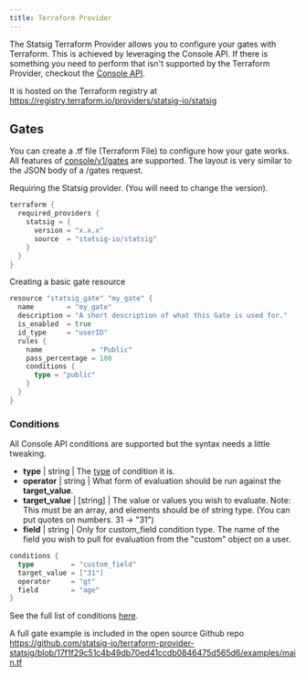 ```yaml
---
title: Terraform Provider
---
```


The Statsig Terraform Provider allows you to configure your gates with Terraform. This is achieved by leveraging the Console API. If there is something you need to perform that isn't supported by the Terraform Provider, checkout the [Console API](https://docs.statsig.com/console-api/introduction).

It is hosted on the Terraform registry at https://registry.terraform.io/providers/statsig-io/statsig

## Gates

You can create a .tf file (Terraform File) to configure how your gate works. All features of [console/v1/gates](https://docs.statsig.com/console-api/gates) are supported. The layout is very similar to the JSON body of a /gates request.

Requiring the Statsig provider. (You will need to change the version).

```go
terraform {
  required_providers {
    statsig = {
      version = "x.x.x"
      source  = "statsig-io/statsig"
    }
  }
}
```

Creating a basic gate resource

```go
resource "statsig_gate" "my_gate" {
  name        = "my_gate"
  description = "A short description of what this Gate is used for."
  is_enabled  = true
  id_type     = "userID"
  rules {
    name            = "Public"
    pass_percentage = 100
    conditions {
      type = "public"
    }
  }
}
```

### Conditions

All Console API conditions are supported but the syntax needs a little tweaking.

- **type** | string | The [type](https://docs.statsig.com/console-api/rules#all-conditions) of condition it is.
- **operator** | string | What form of evaluation should be run against the **target_value**.
- **target_value** | [string] | The value or values you wish to evaluate. Note: This must be an array, and elements should be of string type. (You can put quotes on numbers. 31 -> "31")
- **field** | string | Only for custom_field condition type. The name of the field you wish to pull for evaluation from the "custom" object on a user.

```go
conditions {
  type         = "custom_field"
  target_value = ["31"]
  operator     = "gt"
  field        = "age"
}
```

See the full list of conditions [here](https://docs.statsig.com/console-api/rules#all-conditions).


A full gate example is included in the open source Github repo https://github.com/statsig-io/terraform-provider-statsig/blob/17f1f29c51c4b49db70ed41ccdb0846475d565d6/examples/main.tf

